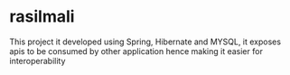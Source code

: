 # rasilmali
This project it developed using Spring, Hibernate and MYSQL, it exposes apis to be consumed by other application hence making it easier for interoperability 

